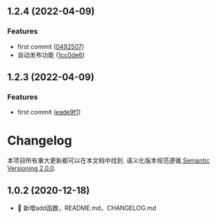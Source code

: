 ## 1.2.4 (2022-04-09)


### Features

* first commit ([0492507](https://github.com/bugu-pro/bugu-ui-components/commit/0492507370605ec13e32a3d9fc6627cd5f880952))
* 自动发布功能 ([1cc0de6](https://github.com/bugu-pro/bugu-ui-components/commit/1cc0de614d832e49c7763b07fe63733054da88fc))



## 1.2.3 (2022-04-09)


### Features

* first commit ([eade9f1](https://github.com/viccsen/convoy/commit/eade9f14ac12c8d22ce69097e6d3a7f9fde98bc0))



# Changelog

本项目所有重大更新都可以在本文档中找到. 语义化版本规范遵循[ Semantic Versioning 2.0.0](https://semver.org/lang/zh-CN/).

<a name="1.0.2"></a>
## 1.0.2 (2020-12-18)

* 🍎  新增add函数，README.md，CHANGELOG.md
